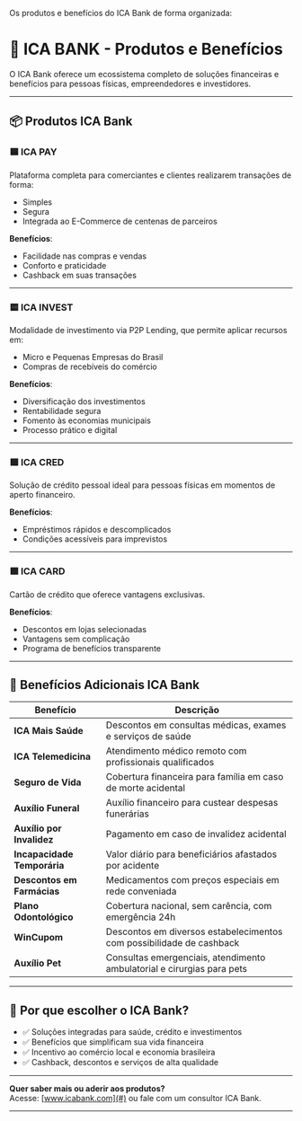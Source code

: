 Os produtos e benefícios do ICA Bank de forma organizada:

# 🏦 ICA BANK - Produtos e Benefícios

O ICA Bank oferece um ecossistema completo de soluções financeiras e benefícios para pessoas físicas, empreendedores e investidores.

---

## 📦 Produtos ICA Bank

### 🟦 ICA PAY
Plataforma completa para comerciantes e clientes realizarem transações de forma:
- Simples
- Segura
- Integrada ao E-Commerce de centenas de parceiros

**Benefícios**:
- Facilidade nas compras e vendas
- Conforto e praticidade
- Cashback em suas transações

---

### 🟨 ICA INVEST
Modalidade de investimento via P2P Lending, que permite aplicar recursos em:
- Micro e Pequenas Empresas do Brasil
- Compras de recebíveis do comércio

**Benefícios**:
- Diversificação dos investimentos
- Rentabilidade segura
- Fomento às economias municipais
- Processo prático e digital

---

### 🟪 ICA CRED
Solução de crédito pessoal ideal para pessoas físicas em momentos de aperto financeiro.

**Benefícios**:
- Empréstimos rápidos e descomplicados
- Condições acessíveis para imprevistos

---

### 🟩 ICA CARD
Cartão de crédito que oferece vantagens exclusivas.

**Benefícios**:
- Descontos em lojas selecionadas
- Vantagens sem complicação
- Programa de benefícios transparente

---

## 💙 Benefícios Adicionais ICA Bank

| Benefício               | Descrição                                                                           |
|------------------------|-------------------------------------------------------------------------------------|
| **ICA Mais Saúde**      | Descontos em consultas médicas, exames e serviços de saúde                          |
| **ICA Telemedicina**    | Atendimento médico remoto com profissionais qualificados                           |
| **Seguro de Vida**      | Cobertura financeira para família em caso de morte acidental                       |
| **Auxílio Funeral**     | Auxílio financeiro para custear despesas funerárias                                |
| **Auxílio por Invalidez** | Pagamento em caso de invalidez acidental                                           |
| **Incapacidade Temporária** | Valor diário para beneficiários afastados por acidente                         |
| **Descontos em Farmácias** | Medicamentos com preços especiais em rede conveniada                             |
| **Plano Odontológico**  | Cobertura nacional, sem carência, com emergência 24h                               |
| **WinCupom**            | Descontos em diversos estabelecimentos com possibilidade de cashback               |
| **Auxílio Pet**         | Consultas emergenciais, atendimento ambulatorial e cirurgias para pets             |

---

## 🚀 Por que escolher o ICA Bank?

- ✅ Soluções integradas para saúde, crédito e investimentos
- ✅ Benefícios que simplificam sua vida financeira
- ✅ Incentivo ao comércio local e economia brasileira  
- ✅ Cashback, descontos e serviços de alta qualidade  

---

**Quer saber mais ou aderir aos produtos?**  
Acesse: [www.icabank.com](#) ou fale com um consultor ICA Bank.

---
